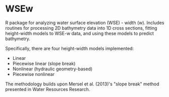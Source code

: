 # WSEw

R package for analyzing water surface elevation (WSE) - width (w). Includes routines for processing 2D bathymetry data into 1D cross sections, fitting height-width models to WSE-w data, and using these models to predict bathymetry.

Specifically, there are four height-width models implemented:
* Linear
* Piecewise linear (slope break)
* Nonlinear (hydraulic geometry-based)
* Piecewise nonlinear

The methodology builds upon Mersel et al. (2013)'s "slope break" method presented in Water Resources Research.
